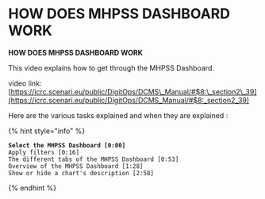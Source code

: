 # HOW DOES MHPSS DASHBOARD WORK

**HOW DOES MHPSS DASHBOARD WORK**

This video explains how to get through the MHPSS Dashboard.

video link: [https://icrc.scenari.eu/public/DigitOps/DCMS\_Manual/#$8:\_section2\_39](https://icrc.scenari.eu/public/DigitOps/DCMS_Manual/#$8:_section2_39)

Here are the various tasks explained and when they are explained :

{% hint style="info" %}
<pre><code><strong>Select the MHPSS Dashboard [0:00]
</strong>Apply filters [0:16]
The different tabs of the MHPSS Dashboard [0:53]
Overview of the MHPSS Dashboard [1:28]
Show or hide a chart's description [2:58]
</code></pre>
{% endhint %}

